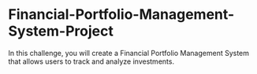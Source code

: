 # Financial-Portfolio-Management-System-Project
In this challenge, you will create a Financial Portfolio Management System that allows users to track and analyze investments. 
